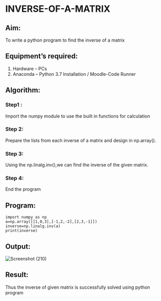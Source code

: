 # INVERSE-OF-A-MATRIX
## Aim:
To write a python program to find the inverse of a matrix
## Equipment’s required:
1. 	Hardware – PCs
2. 	Anaconda – Python 3.7 Installation / Moodle-Code Runner
## Algorithm:
### Step1 : 
Import the numpy module to use the built in functions for calculation
### Step 2: 
Prepare the lists from each inverse of a matrix and design in np.array().
### Step 3: 
Using the np.linalg.inv(),we can find the inverse of the given matrix.
### Step 4: 
End the program
## Program:
```
import numpy as np
a=np.array([[1,0,3],[-1,2,-2],[2,3,-1]])
inverse=np.linalg.inv(a)
print(inverse)
```

## Output:
![Screenshot (210)](https://github.com/RahiniAchudhan/INVERSE-OF-A-MATRIX/assets/145742838/e3d7c80d-ea6d-467d-9417-8263b6d153b2)

## Result:
Thus the inverse of given matrix is successfully solved using python program

